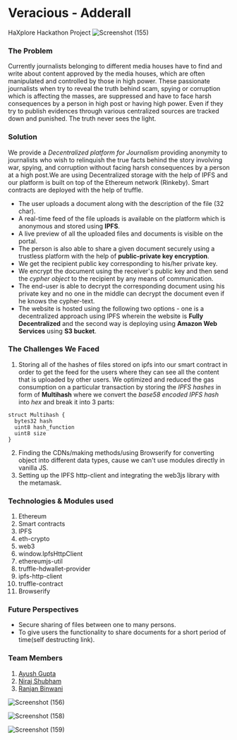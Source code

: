 # Veracious - Adderall
HaXplore Hackathon Project
![Screenshot (155)](https://user-images.githubusercontent.com/26346816/63646310-14a08d00-c72e-11e9-9d8b-24f7f6dc37db.png)
### The Problem

Currently journalists belonging to different media houses have to find and write about content approved by the media houses, which are often manipulated and controlled by those in high power. These passionate journalists when try to reveal the truth behind scam, spying or corruption which is affecting the masses, are suppressed and have to face harsh consequences by a person in high post or having high power. Even if they try to publish evidences through various centralized sources are tracked down and punished. The truth never sees the light.

### Solution

We provide a *Decentralized platform for Journalism* providing anonymity to journalists who wish to relinquish the true facts behind the story involving war, spying, and corruption without facing harsh consequences by a person at a high post.We are using Decentralized storage with the help of IPFS and our platform is built on top of the Ethereum network (Rinkeby). Smart contracts are deployed with the help of truffle.

- The user uploads a document along with the description of the file (32 char).
- A real-time feed of the file uploads is available on the platform which is anonymous and stored using **IPFS**.
- A live preview of all the uploaded files and documents is visible on the portal.
- The person is also able to share a given document securely using a trustless platform with the help of **public-private key encryption**.
- We get the recipient public key corresponding to his/her private key.
- We encrypt the document using the receiver's public key and then send the *cypher object* to the recipient by any means of communication.
- The end-user is able to decrypt the corresponding document using his private key and no one in the middle can decrypt the document even if he knows the cypher-text.
- The website is hosted using the following two options - one is a decentralized approach using IPFS wherein the website is **Fully Decentralized** and the second way is deploying using **Amazon Web Services** using  **S3 bucket**.

### The Challenges We Faced
1. Storing all of the hashes of files stored on ipfs into our smart contract in order to get the feed for the users where they can see all the content that is uploaded by other users. We optimized and reduced the gas consumption on a particular transaction by storing the *IPFS hashes* in form of **Multihash** where we convert the *base58 encoded IPFS hash* into *hex* and break it into 3 parts:
```
struct Multihash {
  bytes32 hash
  uint8 hash_function
  uint8 size
}
```
2. Finding the CDNs/making methods/using Browserify for converting object into different data types, cause we can't use modules directly in vanilla JS.
3. Setting up the IPFS http-client and integrating the web3js library with the metamask.  

### Technologies & Modules used
1. Ethereum
2. Smart contracts
3. IPFS
4. eth-crypto
5. web3
6. window.IpfsHttpClient
7. ethereumjs-util
8. truffle-hdwallet-provider
9. ipfs-http-client
10. truffle-contract
11. Browserify

### Future Perspectives
- Secure sharing of files between one to many persons.
- To give users the functionality to share documents for a short period of time(self destructing link).

### Team Members
1. [Ayush Gupta](https://github.com/AK-007)
2. [Niraj Shubham](https://github.com/nirajx1d)
3. [Ranjan Binwani](https://github.com/ranjanbinwani)

![Screenshot (156)](https://user-images.githubusercontent.com/26346816/63646316-22561280-c72e-11e9-9d4c-7e6215333eff.png)

![Screenshot (158)](https://user-images.githubusercontent.com/26346816/63646322-313cc500-c72e-11e9-9c0b-afb3d8ad406c.png)

![Screenshot (159)](https://user-images.githubusercontent.com/26346816/63646375-46662380-c72f-11e9-9232-fc5de015aa30.png)
